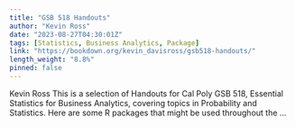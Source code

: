 ```yaml
---
title: "GSB 518 Handouts"
author: "Kevin Ross"
date: "2023-08-27T04:30:01Z"
tags: [Statistics, Business Analytics, Package]
link: "https://bookdown.org/kevin_davisross/gsb518-handouts/"
length_weight: "8.8%"
pinned: false
---
```


Kevin Ross This is a selection of Handouts for Cal Poly GSB 518, Essential Statistics for Business Analytics, covering topics in Probability and Statistics. Here are some R packages that might be used throughout the ...

